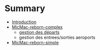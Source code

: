 # Summary

* [Introduction](README.md)
* [MicMac-reborn-complex](micmac-reborn-complex.adoc)
   * [gestion des départs](gestion_des_departs.adoc)
   * gestion des entrees/sorties aeroports
* [MicMac-reborn-simple](micmac-reborn-simple.adoc)

